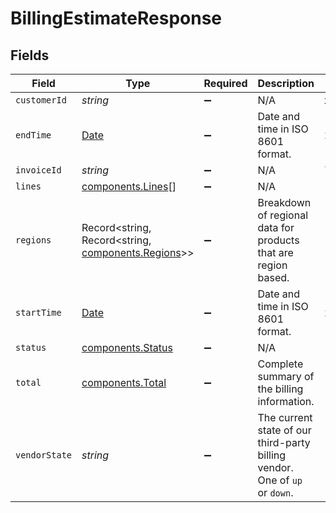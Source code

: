 # BillingEstimateResponse


## Fields

| Field                                                                                           | Type                                                                                            | Required                                                                                        | Description                                                                                     | Example                                                                                         |
| ----------------------------------------------------------------------------------------------- | ----------------------------------------------------------------------------------------------- | ----------------------------------------------------------------------------------------------- | ----------------------------------------------------------------------------------------------- | ----------------------------------------------------------------------------------------------- |
| `customerId`                                                                                    | *string*                                                                                        | :heavy_minus_sign:                                                                              | N/A                                                                                             | x4xCwxxJxGCx123Rx5xTx                                                                           |
| `endTime`                                                                                       | [Date](https://developer.mozilla.org/en-US/docs/Web/JavaScript/Reference/Global_Objects/Date)   | :heavy_minus_sign:                                                                              | Date and time in ISO 8601 format.                                                               | 2020-04-09T18:14:30Z                                                                            |
| `invoiceId`                                                                                     | *string*                                                                                        | :heavy_minus_sign:                                                                              | N/A                                                                                             | 7SlAESxcJ2zxHOV4gQ9y9X                                                                          |
| `lines`                                                                                         | [components.Lines](../../../sdk/models/components/lines.md)[]                                   | :heavy_minus_sign:                                                                              | N/A                                                                                             |                                                                                                 |
| `regions`                                                                                       | Record<string, Record<string, [components.Regions](../../../sdk/models/components/regions.md)>> | :heavy_minus_sign:                                                                              | Breakdown of regional data for products that are region based.                                  |                                                                                                 |
| `startTime`                                                                                     | [Date](https://developer.mozilla.org/en-US/docs/Web/JavaScript/Reference/Global_Objects/Date)   | :heavy_minus_sign:                                                                              | Date and time in ISO 8601 format.                                                               | 2020-04-09T18:14:30Z                                                                            |
| `status`                                                                                        | [components.Status](../../../sdk/models/components/status.md)                                   | :heavy_minus_sign:                                                                              | N/A                                                                                             |                                                                                                 |
| `total`                                                                                         | [components.Total](../../../sdk/models/components/total.md)                                     | :heavy_minus_sign:                                                                              | Complete summary of the billing information.                                                    |                                                                                                 |
| `vendorState`                                                                                   | *string*                                                                                        | :heavy_minus_sign:                                                                              | The current state of our third-party billing vendor. One of `up` or `down`.                     |                                                                                                 |